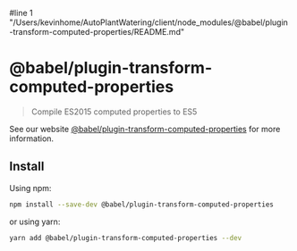 #line 1 "/Users/kevinhome/AutoPlantWatering/client/node_modules/@babel/plugin-transform-computed-properties/README.md"
# @babel/plugin-transform-computed-properties

> Compile ES2015 computed properties to ES5

See our website [@babel/plugin-transform-computed-properties](https://babeljs.io/docs/babel-plugin-transform-computed-properties) for more information.

## Install

Using npm:

```sh
npm install --save-dev @babel/plugin-transform-computed-properties
```

or using yarn:

```sh
yarn add @babel/plugin-transform-computed-properties --dev
```

